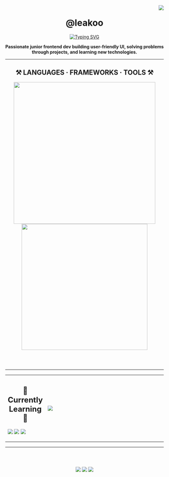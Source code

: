 
<img align="right" src="https://visitor-badge.laobi.icu/badge?page_id=leakoo.leakoo" />

<div align="center">

  <h1>@leakoo</h1>

  <a href="https://git.io/typing-svg">
    <img src="https://readme-typing-svg.herokuapp.com?size=26&duration=4000&color=ffffff&center=true&vCenter=true&width=500&lines=Hey+there+I'm+Dan!👋;+Junior+Frontend+Developer" alt="Typing SVG" />
  </a>

  **Passionate junior frontend dev building user-friendly UI, solving problems through projects, and learning new technologies.**

  ---

  <h2>⚒️ LANGUAGES · FRAMEWORKS · TOOLS ⚒️</h2>
  <img src="https://skillicons.dev/icons?i=html,css,js,react,tailwind,vite" width="450"/><br/>
  <img src="https://skillicons.dev/icons?i=git,github,npm,pnpm,vscode" width="400" />
  
  <br/><br/>
  
  ---

  <table>
    <tr>
      <td>
        <h2 align="center">🌱 Currently Learning 🌱</h2>
        <p>
          <img src="https://img.shields.io/badge/React+-20232A?style=for-the-badge&logo=react&logoColor=61DAFB"/>
          <img src="https://img.shields.io/badge/TypeScript-007ACC?style=for-the-badge&logo=typescript&logoColor=white"/>
          <img src="https://img.shields.io/badge/GSAP-7FBF33?style=for-the-badge&logo=greensock&logoColor=000000"/>
        </p>
      </td>
      <td width="600">
        <img src="https://github-readme-activity-graph.vercel.app/graph?username=leakoo&bg_color=0d1117&color=ffffff&line=00e676&point=ffffff&area=true&hide_border=true" />
      </td>
    </tr>
  </table>

  ---

  <br/><br/>

  <p>
    <a href="https://leakoo-portfolio.vercel.app/"><img src="https://img.shields.io/badge/Portfolio-000?style=for-the-badge&logo=About.me&logoColor=white" /></a>
    <a href="https://linkedin.com/in/danleakey333"><img src="https://img.shields.io/badge/LinkedIn-0A66C2?style=for-the-badge&logo=linkedin&logoColor=white" /></a>
    <a href="mailto:danleakey947@gmail.com"><img src="https://img.shields.io/badge/Email-D14836?style=for-the-badge&logo=gmail&logoColor=white" /></a>
  </p>
</div>
